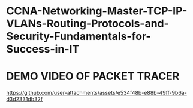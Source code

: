 # CCNA-Networking-Master-TCP-IP-VLANs-Routing-Protocols-and-Security-Fundamentals-for-Success-in-IT

# DEMO VIDEO OF PACKET TRACER



https://github.com/user-attachments/assets/e534f48b-e88b-49ff-9b6a-d3d2331db32f

